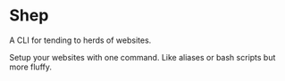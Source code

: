 # Shep

A CLI for tending to herds of websites.

Setup your websites with one command. Like aliases or bash scripts but more fluffy.
